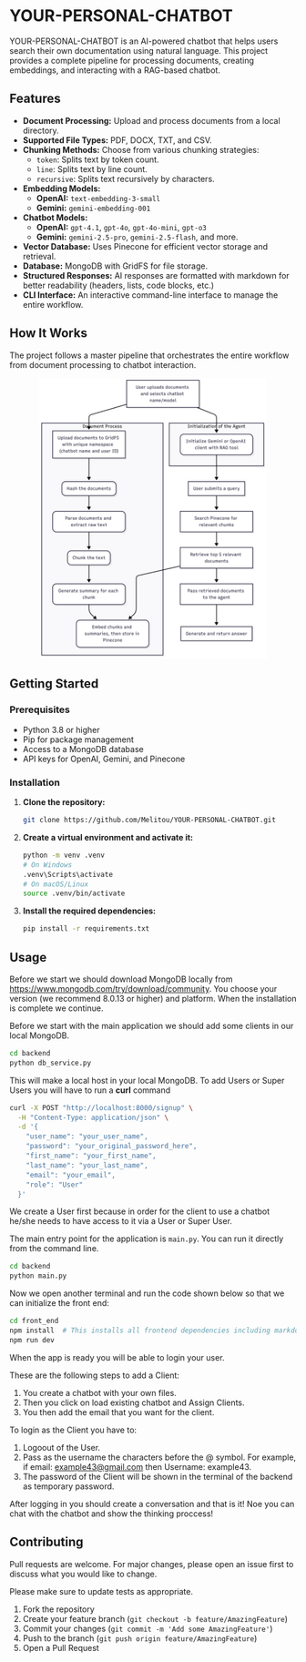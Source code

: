# YOUR-PERSONAL-CHATBOT

YOUR-PERSONAL-CHATBOT is an AI-powered chatbot that helps users search their own documentation using natural language. This project provides a complete pipeline for processing documents, creating embeddings, and interacting with a RAG-based chatbot.

## Features

- **Document Processing:** Upload and process documents from a local directory.
- **Supported File Types:** PDF, DOCX, TXT, and CSV.
- **Chunking Methods:** Choose from various chunking strategies:
    - `token`: Splits text by token count.
    - `line`: Splits text by line count.
    - `recursive`: Splits text recursively by characters.
- **Embedding Models:**
    - **OpenAI:** `text-embedding-3-small`
    - **Gemini:** `gemini-embedding-001`
- **Chatbot Models:**
    - **OpenAI:** `gpt-4.1`, `gpt-4o`, `gpt-4o-mini`, `gpt-o3`
    - **Gemini:** `gemini-2.5-pro`, `gemini-2.5-flash`, and more.
- **Vector Database:** Uses Pinecone for efficient vector storage and retrieval.
- **Database:** MongoDB with GridFS for file storage.
- **Structured Responses:** AI responses are formatted with markdown for better readability (headers, lists, code blocks, etc.)
- **CLI Interface:** An interactive command-line interface to manage the entire workflow.

## How It Works

The project follows a master pipeline that orchestrates the entire workflow from document processing to chatbot interaction.

<p align="center">
  <img src="Mermaid_graph.png" width="400" alt="RAG Flowchart">
</p>




## Getting Started

### Prerequisites

- Python 3.8 or higher
- Pip for package management
- Access to a MongoDB database
- API keys for OpenAI, Gemini, and Pinecone

### Installation

1.  **Clone the repository:**
    ```bash
    git clone https://github.com/Melitou/YOUR-PERSONAL-CHATBOT.git
    ```

2.  **Create a virtual environment and activate it:**
    ```bash
    python -m venv .venv
    # On Windows
    .venv\Scripts\activate
    # On macOS/Linux
    source .venv/bin/activate
    ```

3.  **Install the required dependencies:**
    ```bash
    pip install -r requirements.txt
    ```

## Usage
Before we start we should download MongoDB locally from https://www.mongodb.com/try/download/community. You choose your version (we recommend 8.0.13 or higher) and platform. When the installation is complete we continue.

Before we start with the main application we should add some clients in our local MongoDB.

```bash
cd backend
python db_service.py
```
This will make a local host in your local MongoDB. 
To add Users or Super Users you will have to run a **curl** command

```bash
curl -X POST "http://localhost:8000/signup" \
  -H "Content-Type: application/json" \
  -d '{
    "user_name": "your_user_name",
    "password": "your_original_password_here",
    "first_name": "your_first_name",
    "last_name": "your_last_name",
    "email": "your_email",
    "role": "User"
  }'
```
We create a User first because in order for the client to use a chatbot he/she needs to have access to it via a User or Super User.


The main entry point for the application is `main.py`. You can run it directly from the command line.

```bash
cd backend
python main.py
```

Now we open another terminal and run the code shown below so that we can initialize the front end:
```bash
cd front_end
npm install  # This installs all frontend dependencies including markdown rendering
npm run dev
```
When the app is ready you will be able to login your user.

These are the following steps to add a Client:
1. You create a chatbot with your own files.
2. Then you click on load existing chatbot and Assign Clients.
3. You then add the email that you want for the client. 

To login as the Client you have to:
1. Logoout of the User.
2. Pass as the username the characters before the @ symbol. For example, if email: example43@gmail.com then Username: example43.
3. The password of the Client will be shown in the terminal of the backend as temporary password.

After logging in you should create a conversation and that is it! Noe you can chat with the chatbot and show the thinking proccess!


## Contributing

Pull requests are welcome. For major changes, please open an issue first to discuss what you would like to change.

Please make sure to update tests as appropriate.

1.  Fork the repository
2.  Create your feature branch (`git checkout -b feature/AmazingFeature`)
3.  Commit your changes (`git commit -m 'Add some AmazingFeature'`)
4.  Push to the branch (`git push origin feature/AmazingFeature`)
5.  Open a Pull Request
